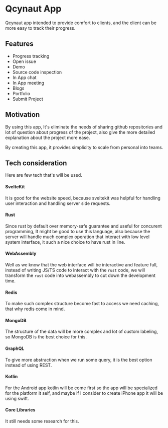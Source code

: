 # Qcynaut App

Qcynaut app intended to provide comfort to clients, and the client can be more easy to track their progress.

## Features

- Progress tracking
- Open issue
- Demo
- Source code inspection
- In App chat
- In App meeting
- Blogs
- Portfolio
- Submit Project

## Motivation

By using this app, It's eliminate the needs of sharing github repositories and lot of question about progress of the project, also give the more detailed explanation about the project more ease.

By creating this app, it provides simplicity to scale from personal into teams.

## Tech consideration

Here are few tech that's will be used.

#### SvelteKit

It is good for the website speed, because sveltekit was helpful for handling user interaction and handling server side requests.

#### Rust

Since rust by default over memory-safe guarantee and useful for concurent programming, It might be good to use this language, also because the server will handle much complex operation that interact with low level system interface, it such a nice choice to have rust in line.

#### WebAssembly

Well as we know that the web interface will be interactive and feature full, instead of writing JS/TS code to interact with the `rust` code, we will transform the `rust` code into webassembly to cut down the development time.

#### Redis

To make such complex structure become fast to access we need caching, that why redis come in mind.

#### MongoDB

The structure of the data will be more complex and lot of custom labeling, so MongoDB is the best choice for this.

#### GraphQL

To give more abstraction when we run some query, it is the best option instead of using REST.

#### Kotlin

For the Android app kotlin will be come first so the app will be specialized for the platform it self, and maybe if I consider to create iPhone app it will be using swift.

#### Core Libraries

It still needs some research for this.